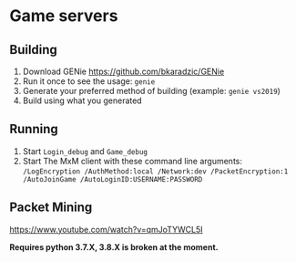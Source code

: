 # Game servers

## Building

1. Download GENie https://github.com/bkaradzic/GENie
2. Run it once to see the usage: `genie`
3. Generate your preferred method of building (example: `genie vs2019`)
3. Build using what you generated

## Running

1. Start `Login_debug` and `Game_debug`
2. Start The MxM client with these command line arguments: `/LogEncryption /AuthMethod:local /Network:dev /PacketEncryption:1 /AutoJoinGame /AutoLoginID:USERNAME:PASSWORD`

## Packet Mining

https://www.youtube.com/watch?v=qmJoTYWCL5I

**Requires python 3.7.X, 3.8.X is broken at the moment.**


